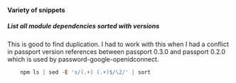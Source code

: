 #### Variety of snippets

##### List all module dependencies sorted with versions
This is good to find duplication. I had to work with this when
I had a conflict in passport version references between passport 0.3.0
and passport 0.2.0 which is used by password-google-openidconnect.

```javascript
    npm ls | sed -E 's/(.+) (.+)$/\2/' | sort
```

